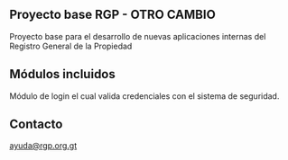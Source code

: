 ## Proyecto base RGP - OTRO CAMBIO

Proyecto base para el desarrollo de nuevas aplicaciones internas del Registro General de la Propiedad

## Módulos incluidos

Módulo de login el cual valida credenciales con el sistema de seguridad.

## Contacto

ayuda@rgp.org.gt
